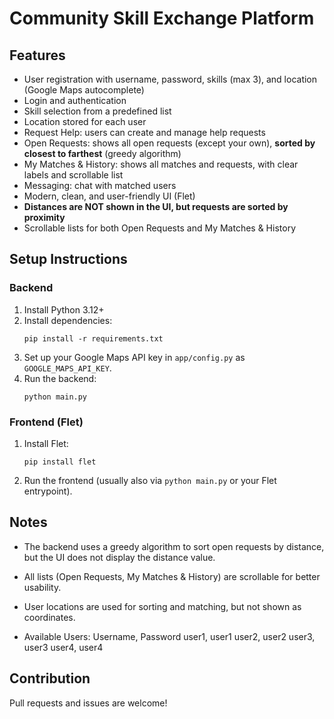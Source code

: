 # Community Skill Exchange Platform

## Features
- User registration with username, password, skills (max 3), and location (Google Maps autocomplete)
- Login and authentication
- Skill selection from a predefined list
- Location stored for each user
- Request Help: users can create and manage help requests
- Open Requests: shows all open requests (except your own), **sorted by closest to farthest** (greedy algorithm)
- My Matches & History: shows all matches and requests, with clear labels and scrollable list
- Messaging: chat with matched users
- Modern, clean, and user-friendly UI (Flet)
- **Distances are NOT shown in the UI, but requests are sorted by proximity**
- Scrollable lists for both Open Requests and My Matches & History

## Setup Instructions

### Backend
1. Install Python 3.12+
2. Install dependencies:
   ```
   pip install -r requirements.txt
   ```
3. Set up your Google Maps API key in `app/config.py` as `GOOGLE_MAPS_API_KEY`.
4. Run the backend:
   ```
   python main.py
   ```

### Frontend (Flet)
1. Install Flet:
   ```
   pip install flet
   ```
2. Run the frontend (usually also via `python main.py` or your Flet entrypoint).

## Notes
- The backend uses a greedy algorithm to sort open requests by distance, but the UI does not display the distance value.
- All lists (Open Requests, My Matches & History) are scrollable for better usability.
- User locations are used for sorting and matching, but not shown as coordinates.


- Available Users:
   Username, Password
   user1, user1
   user2, user2
   user3, user3
   user4, user4

## Contribution
Pull requests and issues are welcome! 